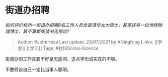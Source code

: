 # 街道办招聘
*如何评价杭州一街道办招聘8名工作人员全是清华北大硕士，甚至还有一位地球物理博士，算不算新版读书无用论?*

> Author: #JohnHexa
Last update: *23/07/2021* by ANingNing
Links: [[学会]] [[学习]]
Tags: #社科Social-Science 

 
街道办的工作真要干好是无底洞，这点学历说实在的不够。

不要假设自己一定比当事人聪明。



